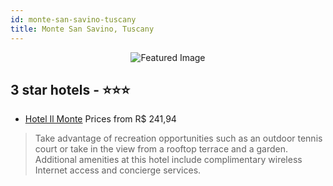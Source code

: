 ```yaml
---
id: monte-san-savino-tuscany
title: Monte San Savino, Tuscany
---
```


<center><img src="https://i.travelapi.com/hotels/4000000/3580000/3575900/3575899/0bdcf542_z.jpg" alt="Featured Image" /></center>


##  3 star hotels - ⭐️⭐️⭐️

-    [Hotel Il Monte](https://us.hurb.com/hotels/monte-san-savino/hotel-il-monte-JNP-JP945597?cmp=18055) Prices from R$ 241,94
   > Take advantage of recreation opportunities such as an outdoor tennis court or take in the view from a rooftop terrace and a garden. Additional amenities at this hotel include complimentary wireless Internet access and concierge services.
